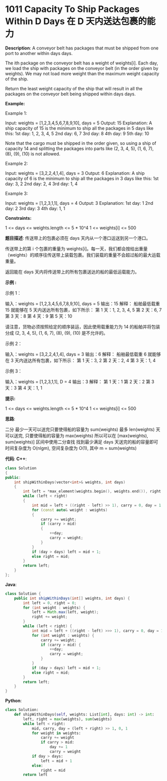 # 1011 Capacity To Ship Packages Within D Days 在 D 天内送达包裹的能力

__Description__:
A conveyor belt has packages that must be shipped from one port to another within days days.

The ith package on the conveyor belt has a weight of weights[i]. Each day, we load the ship with packages on the conveyor belt (in the order given by weights). We may not load more weight than the maximum weight capacity of the ship.

Return the least weight capacity of the ship that will result in all the packages on the conveyor belt being shipped within days days.

__Example:__

Example 1:

Input: weights = [1,2,3,4,5,6,7,8,9,10], days = 5
Output: 15
Explanation: A ship capacity of 15 is the minimum to ship all the packages in 5 days like this:
1st day: 1, 2, 3, 4, 5
2nd day: 6, 7
3rd day: 8
4th day: 9
5th day: 10

Note that the cargo must be shipped in the order given, so using a ship of capacity 14 and splitting the packages into parts like (2, 3, 4, 5), (1, 6, 7), (8), (9), (10) is not allowed.

Example 2:

Input: weights = [3,2,2,4,1,4], days = 3
Output: 6
Explanation: A ship capacity of 6 is the minimum to ship all the packages in 3 days like this:
1st day: 3, 2
2nd day: 2, 4
3rd day: 1, 4

Example 3:

Input: weights = [1,2,3,1,1], days = 4
Output: 3
Explanation:
1st day: 1
2nd day: 2
3rd day: 3
4th day: 1, 1

__Constraints:__

1 <= days <= weights.length <= 5 * 10^4
1 <= weights[i] <= 500

__题目描述__:
传送带上的包裹必须在 days 天内从一个港口运送到另一个港口。

传送带上的第 i 个包裹的重量为 weights[i]。每一天，我们都会按给出重量（weights）的顺序往传送带上装载包裹。我们装载的重量不会超过船的最大运载重量。

返回能在 days 天内将传送带上的所有包裹送达的船的最低运载能力。

__示例 :__

示例 1：

输入：weights = [1,2,3,4,5,6,7,8,9,10], days = 5
输出：15
解释：
船舶最低载重 15 就能够在 5 天内送达所有包裹，如下所示：
第 1 天：1, 2, 3, 4, 5
第 2 天：6, 7
第 3 天：8
第 4 天：9
第 5 天：10

请注意，货物必须按照给定的顺序装运，因此使用载重能力为 14 的船舶并将包装分成 (2, 3, 4, 5), (1, 6, 7), (8), (9), (10) 是不允许的。

示例 2：

输入：weights = [3,2,2,4,1,4], days = 3
输出：6
解释：
船舶最低载重 6 就能够在 3 天内送达所有包裹，如下所示：
第 1 天：3, 2
第 2 天：2, 4
第 3 天：1, 4

示例 3：

输入：weights = [1,2,3,1,1], D = 4
输出：3
解释：
第 1 天：1
第 2 天：2
第 3 天：3
第 4 天：1, 1

__提示:__

1 <= days <= weights.length <= 5 * 10^4
1 <= weights[i] <= 500

__思路__:

二分
最少一天可以送完只要使得船的容量为 sum(weights)
最多 len(weights) 天可以送完, 只要使得船的容量为 max(weights)
所以可以在 [max(weights), sum(weights)] 区间中使用二分查找
找到最少满足 days 天送完的船的容量即可
时间复杂度为 O(nlgm), 空间复杂度为 O(1), 其中 m = sum(weights)

__代码__:
__C++__:

```C++
class Solution 
{
public:
    int shipWithinDays(vector<int>& weights, int days)
    {
        int left = *max_element(weights.begin(), weights.end()), right = accumulate(weights.begin(), weights.end(), 0);
        while (left < right) 
        {
            int mid = left + ((right - left) >> 1), carry = 0, day = 1;
            for (const auto& weight : weights) 
            {
                carry += weight;
                if (carry > mid) 
                {
                    ++day;
                    carry = weight;
                }
            }
            if (day > days) left = mid + 1;
            else right = mid;
        }
        return left;
    }
};
```

__Java__:

```Java
class Solution {
    public int shipWithinDays(int[] weights, int days) {
        int left = 0, right = 0;
        for (int weight : weights) {
            left = Math.max(left, weight);
            right += weight;
        }
        while (left < right) {
            int mid = left + ((right - left) >>> 1), carry = 0, day = 1;
            for (int weight : weights) {
                carry += weight;
                if (carry > mid) {
                    ++day;
                    carry = weight;
                }
            }
            if (day > days) left = mid + 1;
            else right = mid;
        }
        return left;
    }
}
```

__Python__:

```Python
class Solution:
    def shipWithinDays(self, weights: List[int], days: int) -> int:
        left, right = max(weights), sum(weights)
        while left < right:
            mid, carry, day = (left + right) >> 1, 0, 1
            for weight in weights:
                carry += weight
                if carry > mid:
                    day += 1
                    carry = weight
            if day > days:
                left = mid + 1
            else:
                right = mid
        return left
```
